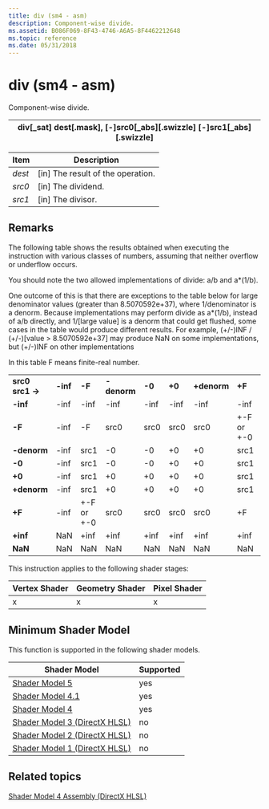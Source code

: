 ```yaml
---
title: div (sm4 - asm)
description: Component-wise divide.
ms.assetid: B086F069-8F43-4746-A6A5-8F4462212648
ms.topic: reference
ms.date: 05/31/2018
---
```


# div (sm4 - asm)

Component-wise divide.



| div\[\_sat\] dest\[.mask\], \[-\]src0\[\_abs\]\[.swizzle\] \[-\]src1\[\_abs\]\[.swizzle\] |
|-------------------------------------------------------------------------------------------|



 



| Item                                                            | Description                                    |
|-----------------------------------------------------------------|------------------------------------------------|
| <span id="dest"></span><span id="DEST"></span>*dest*<br/> | \[in\] The result of the operation.<br/> |
| <span id="src0"></span><span id="SRC0"></span>*src0*<br/> | \[in\] The dividend.<br/>                |
| <span id="src1"></span><span id="SRC1"></span>*src1*<br/> | \[in\] The divisor.<br/>                 |



 

## Remarks

The following table shows the results obtained when executing the instruction with various classes of numbers, assuming that neither overflow or underflow occurs.

You should note the two allowed implementations of divide: a/b and a\*(1/b).

One outcome of this is that there are exceptions to the table below for large denominator values (greater than 8.5070592e+37), where 1/denominator is a denorm. Because implementations may perform divide as a\*(1/b), instead of a/b directly, and 1/\[large value\] is a denorm that could get flushed, some cases in the table would produce different results. For example, (+/-)INF / (+/-)\[value > 8.5070592e+37\] may produce NaN on some implementations, but (+/-)INF on other implementations

In this table F means finite-real number.



|                     |          |            |             |        |        |             |            |          |         |
|---------------------|----------|------------|-------------|--------|--------|-------------|------------|----------|---------|
| **src0 src1 ->** | **-inf** | **-F**     | **-denorm** | **-0** | **+0** | **+denorm** | **+F**     | **+inf** | **Nan** |
| **-inf**            | -inf     | -inf       | -inf        | -inf   | -inf   | -inf        | -inf       | NaN      | NaN     |
| **-F**              | -inf     | -F         | src0        | src0   | src0   | src0        | +-F or +-0 | +inf     | NaN     |
| **-denorm**         | -inf     | src1       | -0          | -0     | +0     | +0          | src1       | +inf     | NaN     |
| **-0**              | -inf     | src1       | -0          | -0     | +0     | +0          | src1       | +inf     | NaN     |
| **+0**              | -inf     | src1       | +0          | +0     | +0     | +0          | src1       | +inf     | NaN     |
| **+denorm**         | -inf     | src1       | +0          | +0     | +0     | +0          | src1       | +inf     | NaN     |
| **+F**              | -inf     | +-F or +-0 | src0        | src0   | src0   | src0        | +F         | +inf     | NaN     |
| **+inf**            | NaN      | +inf       | +inf        | +inf   | +inf   | +inf        | +inf       | +inf     | NaN     |
| **NaN**             | NaN      | NaN        | NaN         | NaN    | NaN    | NaN         | NaN        | NaN      | NaN     |



 

This instruction applies to the following shader stages:



| Vertex Shader | Geometry Shader | Pixel Shader |
|---------------|-----------------|--------------|
| x             | x               | x            |



 

## Minimum Shader Model

This function is supported in the following shader models.



| Shader Model                                              | Supported |
|-----------------------------------------------------------|-----------|
| [Shader Model 5](d3d11-graphics-reference-sm5.md)        | yes       |
| [Shader Model 4.1](dx-graphics-hlsl-sm4.md)              | yes       |
| [Shader Model 4](dx-graphics-hlsl-sm4.md)                | yes       |
| [Shader Model 3 (DirectX HLSL)](dx-graphics-hlsl-sm3.md) | no        |
| [Shader Model 2 (DirectX HLSL)](dx-graphics-hlsl-sm2.md) | no        |
| [Shader Model 1 (DirectX HLSL)](dx-graphics-hlsl-sm1.md) | no        |



 

## Related topics

<dl> <dt>

[Shader Model 4 Assembly (DirectX HLSL)](dx-graphics-hlsl-sm4-asm.md)
</dt> </dl>

 

 





